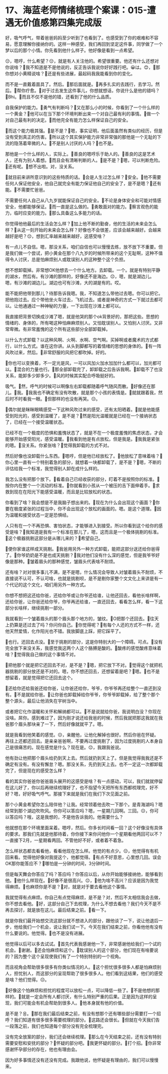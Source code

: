 # 17、海蓝老师情绪梳理个案课：015-遭遇无价值感第四集完成版

好，吸气呼气，带着爸爸妈妈至少听到了也看到了。也感受到了你的艰难和不容易，愿意理解你接纳你的。这样一种感受，我们再回到坚定这件事，同学做了一个梦以后的那个小情。你先看到他什么样子。他好像是看到一点希望。

😔，嗯哼，什么希望？😔，就是有人关注他的。希望很重要。他还有什么还想对你说啥？🎼我不知道是不是他说的，反正告诉我说你好好践行吧。😀は。😊，🎼那你想对小黄精说啥？🎼还是有些进展，最起码我我能看到你的变化。

而不是一直戴着面具了。然后。🎼那后面就是。🎼再多扎实的去践行，去学习。然后。🎼帮你疗愈。🎼对于过去发生这件事儿，你想就想话，你说什么是他的错吗？🎼Bhi。🎼而且不仅不是他的错，还看到了他的什么品质。

自我保护的能力。🎼勇气有判断吗？🎼又在那么小的时候，你看到了一个什么样的一个黄金？🎼他可以在当下那个环境判断出来一个对自己最有利的事情。🎼做一个对自己最有利的决定。🎼而他完全有能力怎么样保证自己的安全。

🎼而这个能力极其强。🎼是不是？🎼嗯，事实证明，他后面虽然有类似的经历，但是没有受到真正的伤害。🎼所以这个其实保护能力非常非常强的那他是一个无耻的下流的隐荡着卑微的人。🎼不是别人讨厌的人吗？🎼也不是。

那他是一个什么样的人，实际上。🎼善良的嗯哼乐于助人的。🎼善良的这是艺术人，还有为别人着想。🎼而且会有清晰判断的人。🎼是不是？🎼嗯，可以判断危险。🎼还有呢。🎼想不出啦。对，没关系。

🎼就目前来讲所意识到的这些特质的话。🎼会是人生过怎么样？🎼安全。🎼他不需要任何人保证他安全，他自己就完全有能力保证他自己的安全了，是不是嗯？🎼还有能。🎼不需要忙爸爸。

不需要任何人自己从八九岁就能保证自己的安全。🎼不论是身体安全和可能对情感安全，他都能够保证。🎼而一直是这么做的。🎼勇敢面对的能力。🎼察言观色的能力，临时应变的能力。🎼那么具备这么多能力的话。

你觉得他他最后的生活会怎么样？🎼加上他不断的勤奋，他的生活的未来会怎么样？🎼从这一刻开始的未来会怎么样？好像也不会很差，应该会越来越好。会越来越好是吧？😔，想到汇率越来越来越好，这感受啥？

有一点儿不自信。嗯，那没关系，咱们自信也可以慢慢去练，放不放下不重要。但是我们做一个尝试，把小黄金在那个八九岁的时候所带来的这个无耻啊，这种不值得令人讨厌，总是怕麻烦别人或耽误别人的这种整个这个负担。

想不想卸载掉。非常想OK他想去一个什么地方。去卸载。一个。就是有特别平静的湖水，然后有。有沙滩的那样的，好像还不是海边。😔，嗯，就是湖边儿。嗯，有沙滩的湖边儿。湖边也可有沙滩，大的湖是有的。哎。

能不能把他带到那儿？待那告诉我嗯。我，不知道怎么带他过去嗯。你可以把它。把他抱过去。应个带他坐火车过去，飞机过去。或者是神奇的方式一下就过去都可以。让他通通过一种神秘的力量，一下出现在沙滩上都可以。

我直接把背景切换成沙滩了嗯，就是他哭的那个ok背景好的，那把这些。思想的情绪的、身体的，所有喝这种怕麻麻烦别人。又怕耽误别人。又怕别人讨厌。又非常卑微。有非常羞愧的这个所有这些部分全部卸载掉。

以什么方式卸载？以这种风啊、火啊、水啊、空气啊。买掉啊或者魔术的方式都行，以什么方式。谁在这你讲。从头到脚都写的着情绪的思想的身体的。🎼有一阵风吹过来，然后。🎼非常舒服的风把它都吹掉。好的。

🎼你也可以变换着，不一定光是风，一可以风加火加水加加什么都可以，加光都可以。🎼混合的力量也行。🎼那全部卸载完了，卸卸载之后告诉我啊。🎼卸载不了也没关系，能卸多少卸多少。🎼风的时候其实配合呼吸挺好的。

吸气。🎼然，呼气的时候可以啊像左右卸载都随着呼气随风而散。🎼好像还在那儿。🎼我。🎼我我也不确定有没有吹散，就是那个小孩的表情是。🎼就就跟着我，然后时不时看我一眼。🎼但那样的也没有再哭。😔。

🎼偶尔就是眯眯眼睛感受一下这种风吹过来的感受，还有太阳晒着。🎼就是他能感受到阳光的，感受到温暖了，是不是？🎼然是阳光温暖就是已经在一个接纳状态了，已经在一个接受温暖状态。

已经不在一个极度的恐惧和羞愧状态了，就是不在一个极度羞愧的焦虑状态，才会能够开始感受阳光，感受温暖。🎼我看到他是有点放松，但是我是。🎼我我是紧张的嗯。🎼没关系。你紧张啥？🎼觉得我卸载的方式不对。

然后好像也没卸载什么东西。🎼嗯哼，但是他已经放松了。🎼他放松了意味着啥？🎼你心里一直有一个特别着急的部分，就想着一块都卸载了，是不是？🎼嗯，不断的评估给我一个标准，我觉得别人卸在成什么样的。

我怎么没有把那个放下。🎼看着自己已经收获的部分，盯着不是按照你的标准。🎼按你内在整个一个流动的标准。🎼你就看到小孩从一个被压的舌下面伸着手。🎼求救到现在在阳光下能感受温暖，而且是比较放松的状态。

你看到了啥？我会想是不是我脑子想出来的。🎼现在为什么会出现这个画面？🎼你要在极度紧张的过程当中，你不会出现这个放松的画面的。嗯。是这个道理。🎼因为温暖和接受状态一定是恐惧经。

人只有在一个不再恐惧、害怕状态，才能够进入到接受。所以你看到这个给你的感受是啥？🎼我知道是我有一个标准在那儿了，嗯，这而且是一个极体挑剔的标准。🎼这个极器挑剔这部分是从哪儿来的？🎼希望自己。

🎼便你家谁这样成天挑剔。🎼我爸用另外一种方式卸载，能把这部分送还给你爸得了。🎼你爷奶奶是不是也成天挑剔？🎼我对他们没有什么深的感觉，但是我爷爷好像是那种。🎼皱着眉头的那种感觉，皱眉头代表啥不耐烦。

还有啥？对对很多事儿不满，是不是嗯，什么情况会导致人对皱着眉头不耐烦，不直接说不认可，不认可啥，也就是挑剔呗，是不是剔你家整个文文化上来讲是有一个代记的这个文化，咱们用另外一种方式。

你想不想把这还给你爸，还给你爷或让你爷还给谁，让他还回去，看他长啥样啊，还给你爸，让你爸还给你爷，你爷再还给谁，一直还回去，看看怎么样，看一下这部分长啥样，继续挑剔一部分。

我就看到一个皱着眉头的那个眉头那个地方的，皱纹。🎼O把那个还回去。🎼往天上扔算是还过去了吗？你问你自己。🎼你觉得呢？🎼有每个人还的方式不一样，还他天然爱情，化作阳光也不错。我放脚底上踩，把它踩平了。

🎼也行。还回去点没。🎼至于挑剔的部分，这是你特别大的一个障碍。可点。🎼没有完全放下来没关系，我感觉我这两个人这个胳膊是酸的。🎼酸疼的感觉酸疼意味着啥？🎼觉得我自己做的这个事情不对。

🎼把他那个就是把它还回去不对，是不是？🎼嗯，把它放下不对。🎼觉得这个就把机器挑剔的部分放还是不对的。嗯，你不想还回去，还想留着是吧？🎼嗯。🎼也不是想留着，就是觉得把它还回去这个。

🎼还给你还给我爸还给你爸，让你爸还给你，爷爷，你爷爷再还给整个一直还到没有。🎼不是就给你爸。🎼让你爸也卸载掉给你爷爷，你爷爷卸载掉，给了整个那个整个源头，最后让他消失在宇树当中。

或者把它化作温暖和关怀和解纳都可以。🎼不是说就给你爸，我说明白没？你现在没啥。屌你。感到难过了，因为刚才说还给我爸的时候，然后我就把那这我就在我爸那个眉头那块亲了一下，然后好像就就平了。嗯。

就是我看到他笑着的感觉。😔，亲醒他，让他化解掉也很好。然后你爸在怀疑。再往上还都还回去。是亲亲爸爸啊，不要再过度挑剔了，因为过度挑剔的人本身自己是很痛苦的。现在感觉是什么？现在是。😔，我跟我爸说。

他有劲让他把那个眉头给扔到天上去。然后就扔到天上了。但是我觉得我我还是不确定有没有。有没有懈怠？嗯。那没关系，先扔到天上去。也不一定这一次都卸载完了，但是现在的感受怎么样？

看的其实你爸爸你爸爸眉头展开的这感受是啥？有一点感动，可以，我们就就停留在这儿好了，你以后再继续梳理好了，也不指望今天把所有东西都梳理完，好不好？嗯，好好吸气呼气。那接下来就是我们在我们下次见面之前。

那个小黄金希望你怎么陪伴他？让我。经常领着他去吹一下那个。是青海湖吗？嗯经常到那个湖边吹吹风。你你可以答应吗？嗯，一星期几回啊。三回。😔，你可以答应吗？哦，这是我想的，不是他告诉我的。他需要什么？

他就想在那个环境里面呆着。嗯哼，然后。你多长时间看一回？这个好像没有具体的要求。那我们先就是他那待着，你你接下来你问他你一个星期看他两回可以不？一直接下2月，一星期看两回。不管他好不好，或者着不着急。

怎么样状态都去看看他，看看他现在怎么样。他觉的有点少。😔，他觉得有有机回来看。觉得他好像对我提这个，他都觉得。🎼有点不好意思，心里想几回。误会OK那你能答应不？🎼哪怕是一分钟的时间，3分钟时间。

但是每天舞会你答应了吗？答应吗？你答应以后，从你开始能够接纳他，能够看到他。🎼他什么样现在。🎼好像不是很高兴。😔，🎼他为啥不高兴？应该是因为我觉得麻烦。🎼也麻烦你是不是？🎼对，就是对于要去看他这个事情。

我就觉得有点麻烦。你自己有点觉得麻烦，是不是？对，然后不太相信我会去做，你不想去看他。🎼好，这部分自己下去梳理，为什么不想去看他？我们今天不是不再去探讨，就是放在这儿。最后结束之前。🎼看一下。

就是你我们最开始想交流这部分就不想进入的部分，跟他谈了一下，说让他退后一步，他给我们一个机会，说让我们试一下。今天在我们结束之前，你看他他有没有什么要说的。他觉得。🎼也不是没有进展。

他觉得以后可以多去试试。🎼首先代表我感谢他一下，非常感谢他给我们一个试的机会。🎼谢谢。🎼还会怕麻烦和这个。🎼耽误别人的这个部分，他们现在有啥要说的？因为整个这个呈现使我们有了一个特别特别的一个视角。

而且视角会帮助很多很多有你类似情况的人。🎼这个担忧很多很多人都是怕麻烦别人，担忧别人，而这部分的呈现帮助了很多很多人。他们看到这结果，他们的感受是啥？他们觉得。😔。

🎼好像这个怕麻烦和担忧的程度可以放松一点，可以降低一些了。🎼不是他想的那样的。🎼就是一定会所有人都讨厌，有什么特别严重的后果。正是因为这样的呈现，我们可能会有机会帮助到很多人。🎼他本身就有他的价值。

是不是？응。🎼那在我们最后结束之前，有没有想那个还有哪些部分需要打一个招呼？我们知道有很多很多需要梳理的部分。🎼这路还会很长。🎼但就在今天我们告一段落之前，我们也知道每个部分没有完全梳理完。

没有完全放案的部分，我们还会继续梳理。🎼那么在今天结束之前，还有没有特别需要安慰和安抚的部分？🎼怀疑的部分吧。🎼我更怀疑的部分。🎼打个招。🎼你非常感谢怀孕部分的存在，他也有理由会。

因为好多事情还没有还没有完成。我跟他说，他怀疑是有理由的，我们可以慢慢来。